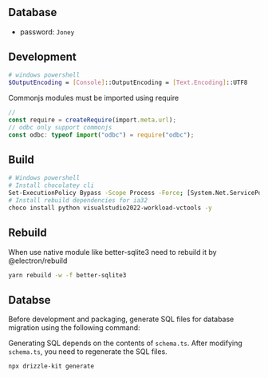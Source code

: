 # 

## Database

- password: `Joney`

## Development

```bash
# windows powershell
$OutputEncoding = [Console]::OutputEncoding = [Text.Encoding]::UTF8
```

Commonjs modules must be imported using require

```ts
//
const require = createRequire(import.meta.url);
// odbc only support commonjs
const odbc: typeof import("odbc") = require("odbc");
```

## Build

```bash
# Windows powershell
# Install chocolatey cli
Set-ExecutionPolicy Bypass -Scope Process -Force; [System.Net.ServicePointManager]::SecurityProtocol = [System.Net.ServicePointManager]::SecurityProtocol -bor 3072; iex ((New-Object System.Net.WebClient).DownloadString('https://community.chocolatey.org/install.ps1'))
# Install rebuild dependencies for ia32
choco install python visualstudio2022-workload-vctools -y
```

## Rebuild

When use native module like better-sqlite3 need to rebuild it by @electron/rebuild

~~~bash
yarn rebuild -w -f better-sqlite3
~~~

## Databse
Before development and packaging, generate SQL files for database migration using the following command:

Generating SQL depends on the contents of `schema.ts`. After modifying `schema.ts`, you need to regenerate the SQL files.

```bash
npx drizzle-kit generate
```
